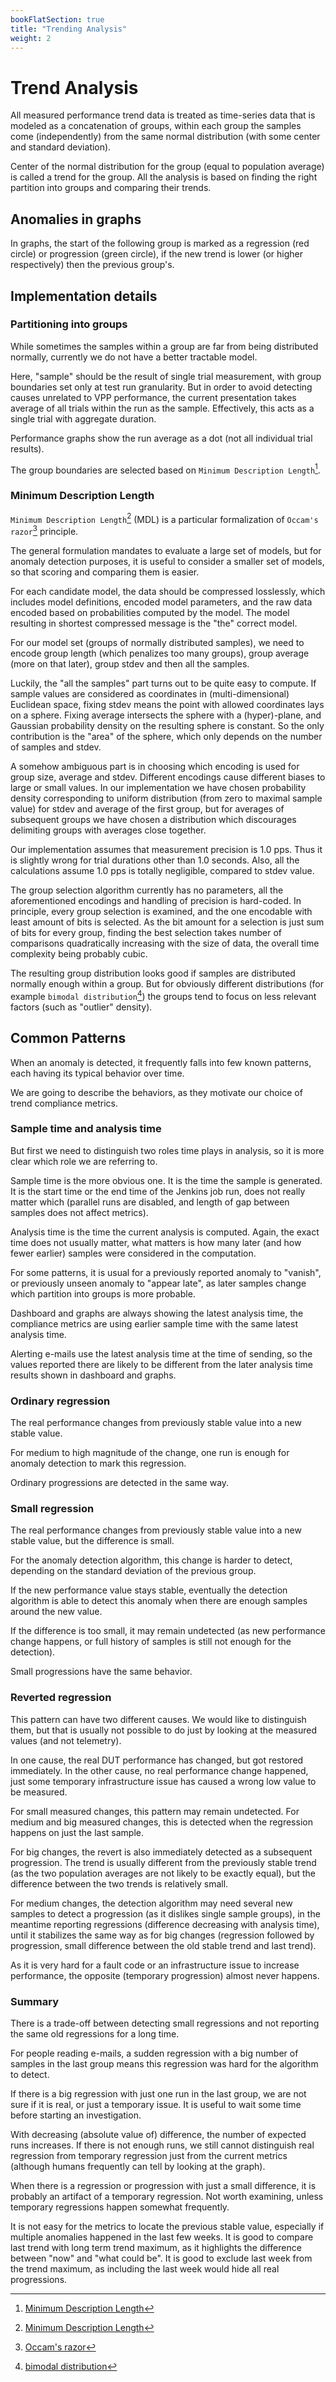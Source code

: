 ```yaml
---
bookFlatSection: true
title: "Trending Analysis"
weight: 2
---
```


# Trend Analysis

All measured performance trend data is treated as time-series data
that is modeled as a concatenation of groups,
within each group the samples come (independently) from
the same normal distribution (with some center and standard deviation).

Center of the normal distribution for the group (equal to population average)
is called a trend for the group.
All the analysis is based on finding the right partition into groups
and comparing their trends.

## Anomalies in graphs

In graphs, the start of the following group is marked as a regression (red
circle) or progression (green circle), if the new trend is lower (or higher
respectively) then the previous group's.

## Implementation details

### Partitioning into groups

While sometimes the samples within a group are far from being distributed
normally, currently we do not have a better tractable model.

Here, "sample" should be the result of single trial measurement, with group
boundaries set only at test run granularity. But in order to avoid detecting
causes unrelated to VPP performance, the current presentation takes average of
all trials within the run as the sample. Effectively, this acts as a single
trial with aggregate duration.

Performance graphs show the run average as a dot (not all individual trial
results).

The group boundaries are selected based on `Minimum Description Length`[^1].

### Minimum Description Length

`Minimum Description Length`[^1] (MDL) is a particular formalization
of `Occam's razor`[^2] principle.

The general formulation mandates to evaluate a large set of models,
but for anomaly detection purposes, it is useful to consider
a smaller set of models, so that scoring and comparing them is easier.

For each candidate model, the data should be compressed losslessly,
which includes model definitions, encoded model parameters,
and the raw data encoded based on probabilities computed by the model.
The model resulting in shortest compressed message is the "the" correct model.

For our model set (groups of normally distributed samples),
we need to encode group length (which penalizes too many groups),
group average (more on that later), group stdev and then all the samples.

Luckily, the "all the samples" part turns out to be quite easy to compute.
If sample values are considered as coordinates in (multi-dimensional)
Euclidean space, fixing stdev means the point with allowed coordinates
lays on a sphere. Fixing average intersects the sphere with a (hyper)-plane,
and Gaussian probability density on the resulting sphere is constant.
So the only contribution is the "area" of the sphere, which only depends
on the number of samples and stdev.

A somehow ambiguous part is in choosing which encoding
is used for group size, average and stdev.
Different encodings cause different biases to large or small values.
In our implementation we have chosen probability density
corresponding to uniform distribution (from zero to maximal sample value)
for stdev and average of the first group,
but for averages of subsequent groups we have chosen a distribution
which discourages delimiting groups with averages close together.

Our implementation assumes that measurement precision is 1.0 pps.
Thus it is slightly wrong for trial durations other than 1.0 seconds.
Also, all the calculations assume 1.0 pps is totally negligible,
compared to stdev value.

The group selection algorithm currently has no parameters,
all the aforementioned encodings and handling of precision is hard-coded.
In principle, every group selection is examined, and the one encodable
with least amount of bits is selected.
As the bit amount for a selection is just sum of bits for every group,
finding the best selection takes number of comparisons
quadratically increasing with the size of data,
the overall time complexity being probably cubic.

The resulting group distribution looks good
if samples are distributed normally enough within a group.
But for obviously different distributions (for example
`bimodal distribution`[^3]) the groups tend to focus on less relevant factors
(such as "outlier" density).

## Common Patterns

When an anomaly is detected, it frequently falls into few known patterns,
each having its typical behavior over time.

We are going to describe the behaviors,
as they motivate our choice of trend compliance metrics.

### Sample time and analysis time

But first we need to distinguish two roles time plays in analysis,
so it is more clear which role we are referring to.

Sample time is the more obvious one.
It is the time the sample is generated.
It is the start time or the end time of the Jenkins job run,
does not really matter which (parallel runs are disabled,
and length of gap between samples does not affect metrics).

Analysis time is the time the current analysis is computed.
Again, the exact time does not usually matter,
what matters is how many later (and how fewer earlier) samples
were considered in the computation.

For some patterns, it is usual for a previously reported
anomaly to "vanish", or previously unseen anomaly to "appear late",
as later samples change which partition into groups is more probable.

Dashboard and graphs are always showing the latest analysis time,
the compliance metrics are using earlier sample time
with the same latest analysis time.

Alerting e-mails use the latest analysis time at the time of sending,
so the values reported there are likely to be different
from the later analysis time results shown in dashboard and graphs.

### Ordinary regression

The real performance changes from previously stable value
into a new stable value.

For medium to high magnitude of the change, one run
is enough for anomaly detection to mark this regression.

Ordinary progressions are detected in the same way.

### Small regression

The real performance changes from previously stable value
into a new stable value, but the difference is small.

For the anomaly detection algorithm, this change is harder to detect,
depending on the standard deviation of the previous group.

If the new performance value stays stable, eventually
the detection algorithm is able to detect this anomaly
when there are enough samples around the new value.

If the difference is too small, it may remain undetected
(as new performance change happens, or full history of samples
is still not enough for the detection).

Small progressions have the same behavior.

### Reverted regression

This pattern can have two different causes.
We would like to distinguish them, but that is usually
not possible to do just by looking at the measured values (and not telemetry).

In one cause, the real DUT performance has changed,
but got restored immediately.
In the other cause, no real performance change happened,
just some temporary infrastructure issue
has caused a wrong low value to be measured.

For small measured changes, this pattern may remain undetected.
For medium and big measured changes, this is detected when the regression
happens on just the last sample.

For big changes, the revert is also immediately detected
as a subsequent progression. The trend is usually different
from the previously stable trend (as the two population averages
are not likely to be exactly equal), but the difference
between the two trends is relatively small.

For medium changes, the detection algorithm may need several new samples
to detect a progression (as it dislikes single sample groups),
in the meantime reporting regressions (difference decreasing
with analysis time), until it stabilizes the same way as for big changes
(regression followed by progression, small difference
between the old stable trend and last trend).

As it is very hard for a fault code or an infrastructure issue
to increase performance, the opposite (temporary progression)
almost never happens.

### Summary

There is a trade-off between detecting small regressions
and not reporting the same old regressions for a long time.

For people reading e-mails, a sudden regression with a big number of samples
in the last group means this regression was hard for the algorithm to detect.

If there is a big regression with just one run in the last group,
we are not sure if it is real, or just a temporary issue.
It is useful to wait some time before starting an investigation.

With decreasing (absolute value of) difference, the number of expected runs
increases. If there is not enough runs, we still cannot distinguish
real regression from temporary regression just from the current metrics
(although humans frequently can tell by looking at the graph).

When there is a regression or progression with just a small difference,
it is probably an artifact of a temporary regression.
Not worth examining, unless temporary regressions happen somewhat frequently.

It is not easy for the metrics to locate the previous stable value,
especially if multiple anomalies happened in the last few weeks.
It is good to compare last trend with long term trend maximum,
as it highlights the difference between "now" and "what could be".
It is good to exclude last week from the trend maximum,
as including the last week would hide all real progressions.

[^1]: [Minimum Description Length](https://en.wikipedia.org/wiki/Minimum_description_length)
[^2]: [Occam's razor](https://en.wikipedia.org/wiki/Occam%27s_razor)
[^3]: [bimodal distribution](https://en.wikipedia.org/wiki/Bimodal_distribution)

